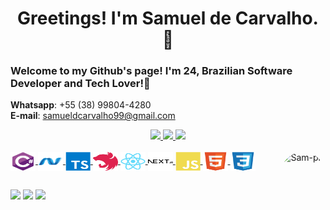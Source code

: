 

<h1 align="center">Greetings! I'm Samuel de Carvalho. 👋</h1>

### Welcome to my Github's page! I'm 24, Brazilian Software Developer and Tech Lover!💖
**Whatsapp**: +55 (38) 99804-4280 <br/>
**E-mail**: samueldcarvalho99@gmail.com

<div align="center">
  <a href="https://github.com/samueldcarvalho">
  <img height="180em" src="https://github-readme-stats.vercel.app/api?username=samueldcarvalho&include_all_commits=true&count_private=true&theme=codeSTACKr&border_radius=20"/>
  <img height="180em" src="https://github-readme-stats.vercel.app/api/top-langs/?username=samueldcarvalho&layout=compact&langs_count=7&theme=codeSTACKr&border_radius=20"/>
  <img height="150em" src="https://github-readme-streak-stats.herokuapp.com/?user=samueldcarvalho&theme=dark&background=09131b&hide_border=true&fire=fee300&ring=d8582c"/>
</div>
<div style="display: inline_block"><br>
  
  <img align="center" alt="Sam-Csharp" height="30" width="40" src="https://raw.githubusercontent.com/devicons/devicon/master/icons/csharp/csharp-original.svg">
  <img align="center" alt="Sam-Dotnet" height="30" width="40" src="https://github.com/devicons/devicon/blob/master/icons/dot-net/dot-net-original.svg">
  <img align="center" alt="Sam-Ts" height="30" width="40" src="https://raw.githubusercontent.com/devicons/devicon/master/icons/typescript/typescript-plain.svg">
  <img align="center" alt="Sam-Nest" height="30" width="40" src="https://github.com/devicons/devicon/blob/master/icons/nestjs/nestjs-plain.svg">
  <img align="center" alt="Sam-React" height="30" width="40" src="https://raw.githubusercontent.com/devicons/devicon/master/icons/react/react-original.svg">
  <img align="center" alt="Sam-Next" height="30" width="40" src="https://github.com/devicons/devicon/blob/master/icons/nextjs/nextjs-original-wordmark.svg">
  <img align="center" alt="Sam-Js" height="30" width="40" src="https://raw.githubusercontent.com/devicons/devicon/master/icons/javascript/javascript-plain.svg">
  <img align="center" alt="Sam-HTML" height="30" width="40" src="https://raw.githubusercontent.com/devicons/devicon/master/icons/html5/html5-original.svg">
  <img align="center" alt="Sam-CSS" height="30" width="40" src="https://raw.githubusercontent.com/devicons/devicon/master/icons/css3/css3-original.svg">
  
  <img align="right" alt="Sam-pic" height="120" style="border-radius:50px;" src="https://avatars.githubusercontent.com/u/80074114?v=4">
</div>
  
  ##
 
<div> 
  <a href="https://www.instagram.com/sam.karv" target="_blank"><img src="https://img.shields.io/badge/-Instagram-%23E4405F?style=for-the-badge&logo=instagram&logoColor=white" target="_blank"></a>
  <a href = "mailto:samueldcarvalho99@gmail.com"><img src="https://img.shields.io/badge/-Gmail-%23333?style=for-the-badge&logo=gmail&logoColor=white" target="_blank"></a>
  <a href="https://www.linkedin.com/in/samuel-d-838a11128/" target="_blank"><img src="https://img.shields.io/badge/-LinkedIn-%230077B5?style=for-the-badge&logo=linkedin&logoColor=white" target="_blank"></a> 
</div>
